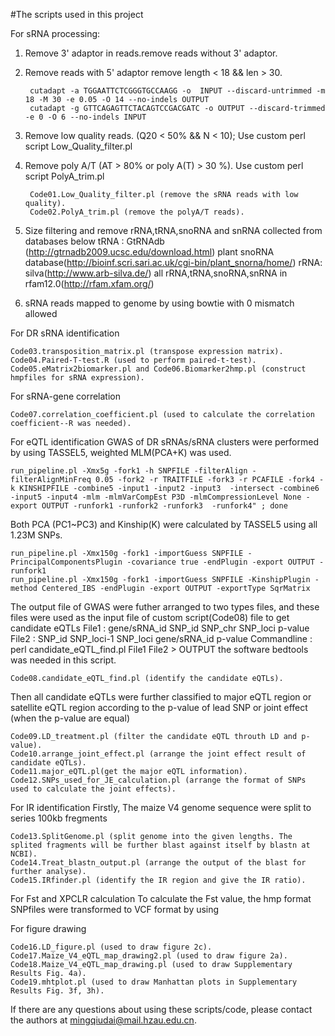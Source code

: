 #The scripts used in this project

For sRNA processing:
1) Remove 3' adaptor in reads.remove reads without 3' adaptor.
2) Remove reads with 5' adaptor remove length < 18 && len > 30.

        cutadapt -a TGGAATTCTCGGGTGCCAAGG -o  INPUT --discard-untrimmed -m 18 -M 30 -e 0.05 -O 14 --no-indels OUTPUT 
        cutadapt -g GTTCAGAGTTCTACAGTCCGACGATC -o OUTPUT --discard-trimmed -e 0 -O 6 --no-indels INPUT 
        
3) Remove low quality reads. (Q20 < 50% && N < 10);
    Use custom perl script Low_Quality_filter.pl
4) Remove poly A/T (AT > 80% or poly A(T) > 30 %).
    Use custom perl script PolyA_trim.pl

        Code01.Low_Quality_filter.pl (remove the sRNA reads with low quality). 
        Code02.PolyA_trim.pl (remove the polyA/T reads).

5) Size filtering and remove rRNA,tRNA,snoRNA and snRNA collected from databases below
        tRNA : GtRNAdb (http://gtrnadb2009.ucsc.edu/download.html)
		plant snoRNA database(http://bioinf.scri.sari.ac.uk/cgi-bin/plant_snorna/home/)
		rRNA:  silva(http://www.arb-silva.de/)
		all rRNA,tRNA,snoRNA,snRNA in rfam12.0(http://rfam.xfam.org/)
6) sRNA reads mapped to genome by using bowtie with 0 mismatch allowed
        
For DR sRNA identification
    
    Code03.transposition_matrix.pl (transpose expression matrix).
    Code04.Paired-T-test.R (used to perform paired-t-test). 
    Code05.eMatrix2biomarker.pl and Code06.Biomarker2hmp.pl (construct hmpfiles for sRNA expression). 

For sRNA-gene correlation
    
    Code07.correlation_coefficient.pl (used to calculate the correlation coefficient--R was needed). 

For eQTL identification
GWAS of DR sRNAs/sRNA clusters were performed by using TASSEL5, weighted MLM(PCA+K) was used.

    run_pipeline.pl -Xmx5g -fork1 -h SNPFILE -filterAlign -filterAlignMinFreq 0.05 -fork2 -r TRAITFILE -fork3 -r PCAFILE -fork4 -k KINSHIPFILE -combine5 -input1 -input2 -input3  -intersect -combine6 -input5 -input4 -mlm -mlmVarCompEst P3D -mlmCompressionLevel None -export OUTPUT -runfork1 -runfork2 -runfork3  -runfork4" ; done

Both PCA (PC1~PC3) and Kinship(K) were calculated by TASSEL5 using all 1.23M SNPs.

    run_pipeline.pl -Xmx150g -fork1 -importGuess SNPFILE -PrincipalComponentsPlugin -covariance true -endPlugin -export OUTPUT -runfork1
    run_pipeline.pl -Xmx150g -fork1 -importGuess SNPFILE -KinshipPlugin -method Centered_IBS -endPlugin -export OUTPUT -exportType SqrMatrix

The output file of GWAS were futher arranged to two types files, and these files were used as the input file of custom script(Code08) file to get candidate eQTLs
File1 :
    gene/sRNA_id    SNP_id  SNP_chr SNP_loci    p-value
File2 :
    SNP_id  SNP_loci-1  SNP_loci    gene/sRNA_id    p-value
Commandline : perl candidate_eQTL_find.pl File1 File2 > OUTPUT
the software bedtools was needed in this script.
    
    Code08.candidate_eQTL_find.pl (identify the candidate eQTLs). 
    
Then all candidate eQTLs were further classified to major eQTL region or satellite eQTL region according to the p-value of lead SNP or joint effect (when the p-value are equal) 

    Code09.LD_treatment.pl (filter the candidate eQTL throuth LD and p-value). 
    Code10.arrange_joint_effect.pl (arrange the joint effect result of candidate eQTLs). 
    Code11.major_eQTL.pl(get the major eQTL information). 
    Code12.SNPs_used_for_JE_calculation.pl (arrange the format of SNPs used to calculate the joint effects). 

For IR identification
    Firstly, The maize V4 genome sequence were split to series 100kb fregments
    
    Code13.SplitGenome.pl (split genome into the given lengths. The splited fragments will be further blast against itself by blastn at NCBI). 
    Code14.Treat_blastn_output.pl (arrange the output of the blast for further analyse).
    Code15.IRfinder.pl (identify the IR region and give the IR ratio). 


For Fst and XPCLR calculation
    To calculate the Fst value, the hmp format SNPfiles were transformed to VCF format by using 


For figure drawing
    
    Code16.LD_figure.pl (used to draw figure 2c). 
    Code17.Maize_V4_eQTL_map_drawing2.pl (used to draw figure 2a). 
    Code18.Maize_V4_eQTL_map_drawing.pl (used to draw Supplementary Results Fig. 4a).
    Code19.mhtplot.pl (used to draw Manhattan plots in Supplementary Results Fig. 3f, 3h). 
  
If there are any questions about using these scripts/code, please contact the authors at mingqiudai@mail.hzau.edu.cn.
